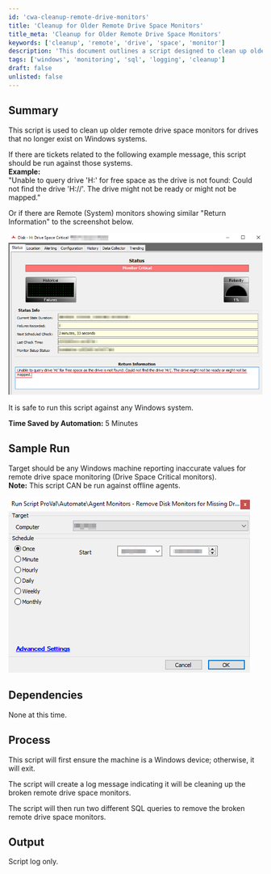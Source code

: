 ```yaml
---
id: 'cwa-cleanup-remote-drive-monitors'
title: 'Cleanup for Older Remote Drive Space Monitors'
title_meta: 'Cleanup for Older Remote Drive Space Monitors'
keywords: ['cleanup', 'remote', 'drive', 'space', 'monitor']
description: 'This document outlines a script designed to clean up older remote drive space monitors for non-existent drives on Windows systems. It provides guidance on when to run the script, including examples of error messages and monitors that indicate the need for cleanup. The process of the script and its output are also detailed.'
tags: ['windows', 'monitoring', 'sql', 'logging', 'cleanup']
draft: false
unlisted: false
---
```

## Summary

This script is used to clean up older remote drive space monitors for drives that no longer exist on Windows systems. 

If there are tickets related to the following example message, this script should be run against those systems.  
**Example:**  
"Unable to query drive 'H:' for free space as the drive is not found: Could not find the drive 'H://'. The drive might not be ready or might not be mapped."

Or if there are Remote (System) monitors showing similar "Return Information" to the screenshot below.

![Screenshot](../../../static/img/Agent-Monitors---Remove-Disk-Monitors-for-Missing-Drives/image_1.png)

It is safe to run this script against any Windows system.

**Time Saved by Automation:** 5 Minutes

## Sample Run

Target should be any Windows machine reporting inaccurate values for remote drive space monitoring (Drive Space Critical monitors).  
**Note:** This script CAN be run against offline agents.

![Sample Run Screenshot](../../../static/img/Agent-Monitors---Remove-Disk-Monitors-for-Missing-Drives/image_2.png)

## Dependencies

None at this time.

## Process

This script will first ensure the machine is a Windows device; otherwise, it will exit.

The script will create a log message indicating it will be cleaning up the broken remote drive space monitors.

The script will then run two different SQL queries to remove the broken remote drive space monitors.

## Output

Script log only.




